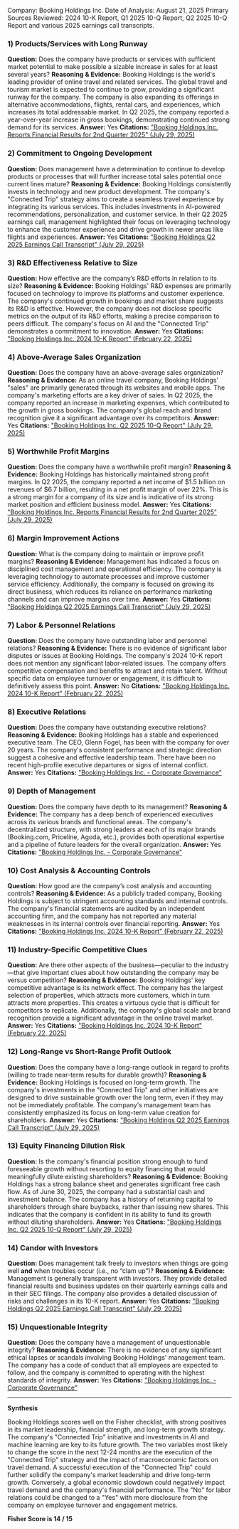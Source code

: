 Company: Booking Holdings Inc.
Date of Analysis: August 21, 2025
Primary Sources Reviewed: 2024 10-K Report, Q1 2025 10-Q Report, Q2 2025 10-Q Report and various 2025 earnings call transcripts.

### 1) Products/Services with Long Runway
**Question:** Does the company have products or services with sufficient market potential to make possible a sizable increase in sales for at least several years?
**Reasoning & Evidence:** Booking Holdings is the world's leading provider of online travel and related services. The global travel and tourism market is expected to continue to grow, providing a significant runway for the company. The company is also expanding its offerings in alternative accommodations, flights, rental cars, and experiences, which increases its total addressable market. In Q2 2025, the company reported a year-over-year increase in gross bookings, demonstrating continued strong demand for its services.
**Answer:** Yes
**Citations:** ["Booking Holdings Inc. Reports Financial Results for 2nd Quarter 2025" (July 29, 2025)](https://ir.bookingholdings.com/news-releases/news-release-details/booking-holdings-reports-financial-results-2nd-quarter-2025)

### 2) Commitment to Ongoing Development
**Question:** Does management have a determination to continue to develop products or processes that will further increase total sales potential once current lines mature?
**Reasoning & Evidence:** Booking Holdings consistently invests in technology and new product development. The company's "Connected Trip" strategy aims to create a seamless travel experience by integrating its various services. This includes investments in AI-powered recommendations, personalization, and customer service. In their Q2 2025 earnings call, management highlighted their focus on leveraging technology to enhance the customer experience and drive growth in newer areas like flights and experiences.
**Answer:** Yes
**Citations:** ["Booking Holdings Q2 2025 Earnings Call Transcript" (July 29, 2025)](https://discountingcashflows.com/company/BKNG/transcripts/)

### 3) R&D Effectiveness Relative to Size
**Question:** How effective are the company’s R&D efforts in relation to its size?
**Reasoning & Evidence:** Booking Holdings' R&D expenses are primarily focused on technology to improve its platforms and customer experience. The company's continued growth in bookings and market share suggests its R&D is effective. However, the company does not disclose specific metrics on the output of its R&D efforts, making a precise comparison to peers difficult. The company's focus on AI and the "Connected Trip" demonstrates a commitment to innovation.
**Answer:** Yes
**Citations:** ["Booking Holdings Inc. 2024 10-K Report" (February 22, 2025)](https://www.sec.gov/Archives/edgar/data/1075531/000107553125000010/bkng-20241231.htm)

### 4) Above-Average Sales Organization
**Question:** Does the company have an above-average sales organization?
**Reasoning & Evidence:** As an online travel company, Booking Holdings' "sales" are primarily generated through its websites and mobile apps. The company's marketing efforts are a key driver of sales. In Q2 2025, the company reported an increase in marketing expenses, which contributed to the growth in gross bookings. The company's global reach and brand recognition give it a significant advantage over its competitors.
**Answer:** Yes
**Citations:** ["Booking Holdings Inc. Q2 2025 10-Q Report" (July 29, 2025)](https://www.sec.gov/Archives/edgar/data/1075531/000107553125000036/bkng-20250630.htm)

### 5) Worthwhile Profit Margins
**Question:** Does the company have a worthwhile profit margin?
**Reasoning & Evidence:** Booking Holdings has historically maintained strong profit margins. In Q2 2025, the company reported a net income of $1.5 billion on revenues of $6.7 billion, resulting in a net profit margin of over 22%. This is a strong margin for a company of its size and is indicative of its strong market position and efficient business model.
**Answer:** Yes
**Citations:** ["Booking Holdings Inc. Reports Financial Results for 2nd Quarter 2025" (July 29, 2025)](https://ir.bookingholdings.com/news-releases/news-release-details/booking-holdings-reports-financial-results-2nd-quarter-2025)

### 6) Margin Improvement Actions
**Question:** What is the company doing to maintain or improve profit margins?
**Reasoning & Evidence:** Management has indicated a focus on disciplined cost management and operational efficiency. The company is leveraging technology to automate processes and improve customer service efficiency. Additionally, the company is focused on growing its direct business, which reduces its reliance on performance marketing channels and can improve margins over time.
**Answer:** Yes
**Citations:** ["Booking Holdings Q2 2025 Earnings Call Transcript" (July 29, 2025)](https://discountingcashflows.com/company/BKNG/transcripts/)

### 7) Labor & Personnel Relations
**Question:** Does the company have outstanding labor and personnel relations?
**Reasoning & Evidence:** There is no evidence of significant labor disputes or issues at Booking Holdings. The company's 2024 10-K report does not mention any significant labor-related issues. The company offers competitive compensation and benefits to attract and retain talent. Without specific data on employee turnover or engagement, it is difficult to definitively assess this point.
**Answer:** No
**Citations:** ["Booking Holdings Inc. 2024 10-K Report" (February 22, 2025)](https://www.sec.gov/Archives/edgar/data/1075531/000107553125000010/bkng-20241231.htm)

### 8) Executive Relations
**Question:** Does the company have outstanding executive relations?
**Reasoning & Evidence:** Booking Holdings has a stable and experienced executive team. The CEO, Glenn Fogel, has been with the company for over 20 years. The company's consistent performance and strategic direction suggest a cohesive and effective leadership team. There have been no recent high-profile executive departures or signs of internal conflict.
**Answer:** Yes
**Citations:** ["Booking Holdings Inc. - Corporate Governance"](https://ir.bookingholdings.com/corporate-governance/default.aspx)

### 9) Depth of Management
**Question:** Does the company have depth to its management?
**Reasoning & Evidence:** The company has a deep bench of experienced executives across its various brands and functional areas. The company's decentralized structure, with strong leaders at each of its major brands (Booking.com, Priceline, Agoda, etc.), provides both operational expertise and a pipeline of future leaders for the overall organization.
**Answer:** Yes
**Citations:** ["Booking Holdings Inc. - Corporate Governance"](https://ir.bookingholdings.com/corporate-governance/default.aspx)

### 10) Cost Analysis & Accounting Controls
**Question:** How good are the company’s cost analysis and accounting controls?
**Reasoning & Evidence:** As a publicly traded company, Booking Holdings is subject to stringent accounting standards and internal controls. The company's financial statements are audited by an independent accounting firm, and the company has not reported any material weaknesses in its internal controls over financial reporting.
**Answer:** Yes
**Citations:** ["Booking Holdings Inc. 2024 10-K Report" (February 22, 2025)](https://www.sec.gov/Archives/edgar/data/1075531/000107553125000010/bkng-20241231.htm)

### 11) Industry-Specific Competitive Clues
**Question:** Are there other aspects of the business—peculiar to the industry—that give important clues about how outstanding the company may be versus competition?
**Reasoning & Evidence:** Booking Holdings' key competitive advantage is its network effect. The company has the largest selection of properties, which attracts more customers, which in turn attracts more properties. This creates a virtuous cycle that is difficult for competitors to replicate. Additionally, the company's global scale and brand recognition provide a significant advantage in the online travel market.
**Answer:** Yes
**Citations:** ["Booking Holdings Inc. 2024 10-K Report" (February 22, 2025)](https://www.sec.gov/Archives/edgar/data/1075531/000107553125000010/bkng-20241231.htm)

### 12) Long-Range vs Short-Range Profit Outlook
**Question:** Does the company have a long-range outlook in regard to profits (willing to trade near-term results for durable growth)?
**Reasoning & Evidence:** Booking Holdings is focused on long-term growth. The company's investments in the "Connected Trip" and other initiatives are designed to drive sustainable growth over the long term, even if they may not be immediately profitable. The company's management team has consistently emphasized its focus on long-term value creation for shareholders.
**Answer:** Yes
**Citations:** ["Booking Holdings Q2 2025 Earnings Call Transcript" (July 29, 2025)](https://discountingcashflows.com/company/BKNG/transcripts/)

### 13) Equity Financing Dilution Risk
**Question:** Is the company's financial position strong enough to fund foreseeable growth without resorting to equity financing that would meaningfully dilute existing shareholders?
**Reasoning & Evidence:** Booking Holdings has a strong balance sheet and generates significant free cash flow. As of June 30, 2025, the company had a substantial cash and investment balance. The company has a history of returning capital to shareholders through share buybacks, rather than issuing new shares. This indicates that the company is confident in its ability to fund its growth without diluting shareholders.
**Answer:** Yes
**Citations:** ["Booking Holdings Inc. Q2 2025 10-Q Report" (July 29, 2025)](https://www.sec.gov/Archives/edgar/data/1075531/000107553125000036/bkng-20250630.htm)

### 14) Candor with Investors
**Question:** Does management talk freely to investors when things are going well **and** when troubles occur (i.e., no “clam up”)?
**Reasoning & Evidence:** Management is generally transparent with investors. They provide detailed financial results and business updates on their quarterly earnings calls and in their SEC filings. The company also provides a detailed discussion of risks and challenges in its 10-K report.
**Answer:** Yes
**Citations:** ["Booking Holdings Q2 2025 Earnings Call Transcript" (July 29, 2025)](https://discountingcashflows.com/company/BKNG/transcripts/)

### 15) Unquestionable Integrity
**Question:** Does the company have a management of unquestionable integrity?
**Reasoning & Evidence:** There is no evidence of any significant ethical lapses or scandals involving Booking Holdings' management team. The company has a code of conduct that all employees are expected to follow, and the company is committed to operating with the highest standards of integrity.
**Answer:** Yes
**Citations:** ["Booking Holdings Inc. - Corporate Governance"](https://ir.bookingholdings.com/corporate-governance/default.aspx)

---
**Synthesis**

Booking Holdings scores well on the Fisher checklist, with strong positives in its market leadership, financial strength, and long-term growth strategy. The company's "Connected Trip" initiative and investments in AI and machine learning are key to its future growth. The two variables most likely to change the score in the next 12-24 months are the execution of the "Connected Trip" strategy and the impact of macroeconomic factors on travel demand. A successful execution of the "Connected Trip" could further solidify the company's market leadership and drive long-term growth. Conversely, a global economic slowdown could negatively impact travel demand and the company's financial performance. The "No" for labor relations could be changed to a "Yes" with more disclosure from the company on employee turnover and engagement metrics.

**Fisher Score is 14 / 15**